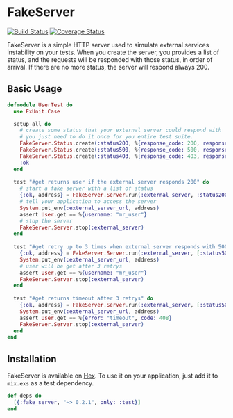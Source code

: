 # FakeServer
[![Build Status](https://travis-ci.org/bernardolins/fake_server.svg?branch=master)](https://travis-ci.org/bernardolins/fake_server)
[![Coverage Status](https://coveralls.io/repos/github/bernardolins/fake_server/badge.svg?branch=master)](https://coveralls.io/github/bernardolins/fake_server?branch=master)

FakeServer is a simple HTTP server used to simulate external services instability on your tests. When you create the server, you provides a list of status, and the requests will be responded with those status, in order of arrival. If there are no more status, the server will respond always 200.

## Basic Usage

```elixir
defmodule UserTest do
  use ExUnit.Case

  setup_all do
    # create some status that your external server could respond with
    # you just need to do it once for you entire test suite.
    FakeServer.Status.create(:status200, %{response_code: 200, response_body: ~s<"username": "mr_user">})
    FakeServer.Status.create(:status500, %{response_code: 500, response_body: ~s<"error": "internal server error">})
    FakeServer.Status.create(:status403, %{response_code: 403, response_body: ~s<"error": "forbidden">})
    :ok
  end
  
  test "#get returns user if the external server responds 200" do
    # start a fake server with a list of status
    {:ok, address} = FakeServer.Server.run(:external_server, :status200)
    # tell your application to access the server
    System.put_env(:external_server_url, address)
    assert User.get == %{username: "mr_user"}
    # stop the server
    FakeServer.Server.stop(:external_server)
  end
  
  test "#get retry up to 3 times when external server responds with 500" do
    {:ok, address} = FakeServer.Server.run(:external_server, [:status500, :status500, :status500, :status200])
    System.put_env(:external_server_url, address)
    # user will be get after 3 retrys
    assert User.get == %{username: "mr_user"}
    FakeServer.Server.stop(:external_server)
  end
  
  test "#get returns timeout after 3 retrys" do
    {:ok, address} = FakeServer.Server.run(:external_server, [:status500, :status500, :status500, :status500])
    System.put_env(:external_server_url, address)
    assert User.get == %{error: "timeout", code: 408}
    FakeServer.Server.stop(:external_server)
  end
end
```

## Installation

FakeServer is available on [Hex](https://hex.pm/packages/fake_server/0.2.0). To use it on your application, just add it to `mix.exs` as a test dependency.

```elixir
def deps do
  [{:fake_server, "~> 0.2.1", only: :test}]
end
```
